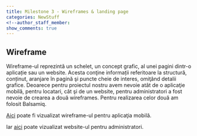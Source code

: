 ```yaml
---
title: Milestone 3 - Wireframes & landing page
categories: NewStuff
<!--author_staff_member:
show_comments: true
---
```


## Wireframe
Wireframe-ul reprezintă un schelet, un concept grafic, al unei pagini dintr-o aplicație sau un website. Acesta conţine informații referitoare la structură, conținut, aranjare în pagină şi puncte cheie de interes, omiţând detalii grafice.
Deoarece pentru proiectul nostru avem nevoie atât de o aplicaţie mobilă, pentru locatari, cât şi de un website, pentru administratori a fost nevoie de crearea a două wireframes.
Pentru realizarea celor două am folosit Balsamiq.

[Aici](https://balsamiq.cloud/subyp15/p3mqx5g) poate fi vizualizat wireframe-ul pentru aplicaţia mobilă.

Iar [aici](https://balsamiq.cloud/subyp15/pkaaf26) poate vizualizat website-ul pentru administratori.
